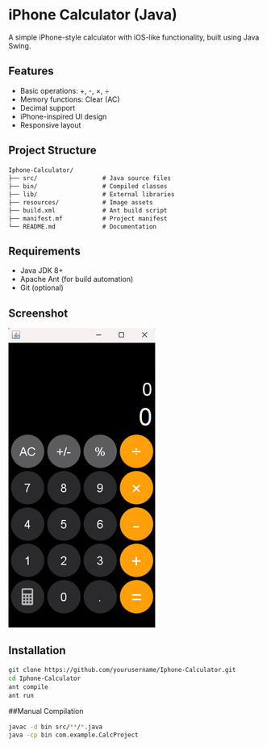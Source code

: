 # iPhone Calculator (Java)

A simple iPhone-style calculator with iOS-like functionality, built using Java Swing.

## Features
- Basic operations: +, -, ×, ÷
- Memory functions: Clear (AC)
- Decimal support
- iPhone-inspired UI design
- Responsive layout

## Project Structure
```
Iphone-Calculator/
├── src/                  # Java source files
├── bin/                  # Compiled classes
├── lib/                  # External libraries
├── resources/            # Image assets
├── build.xml             # Ant build script
├── manifest.mf           # Project manifest
└── README.md             # Documentation
```

## Requirements
- Java JDK 8+
- Apache Ant (for build automation)
- Git (optional)
  
## Screenshot
![Calculator Screenshot](./screenshot.png)
## Installation
```bash
git clone https://github.com/yourusername/Iphone-Calculator.git
cd Iphone-Calculator
ant compile
ant run
```
##Manual Compilation
```bash
javac -d bin src/**/*.java
java -cp bin com.example.CalcProject
```

